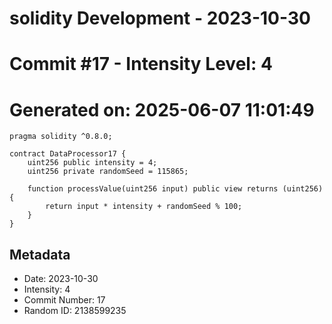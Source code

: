 ﻿# solidity Development - 2023-10-30
# Commit #17 - Intensity Level: 4
# Generated on: 2025-06-07 11:01:49
```solidity
pragma solidity ^0.8.0;

contract DataProcessor17 {
    uint256 public intensity = 4;
    uint256 private randomSeed = 115865;

    function processValue(uint256 input) public view returns (uint256) {
        return input * intensity + randomSeed % 100;
    }
}
```
## Metadata
- Date: 2023-10-30
- Intensity: 4
- Commit Number: 17
- Random ID: 2138599235
